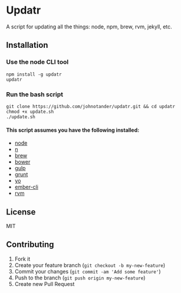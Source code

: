 # Updatr

A script for updating all the things: node, npm, brew, rvm, jekyll, etc.

## Installation

### Use the node CLI tool

```
npm install -g updatr
updatr
```

### Run the bash script

```
git clone https://github.com/johnotander/updatr.git && cd updatr
chmod +x update.sh
./update.sh
```

#### This script assumes you have the following installed:

* [node](http://nodejs.org/)
* [n](http://davidwalsh.name/upgrade-nodejs)
* [brew](http://brew.sh/)
* [bower](http://bower.io)
* [gulp](http://gulpjs.com/)
* [grunt](http://gruntjs.com/)
* [yo](http://yeoman.io/)
* [ember-cli](http://ember-cli.com)
* [rvm](http://rvm.io)

## License

MIT

## Contributing

1. Fork it
2. Create your feature branch (`git checkout -b my-new-feature`)
3. Commit your changes (`git commit -am 'Add some feature'`)
4. Push to the branch (`git push origin my-new-feature`)
5. Create new Pull Request

